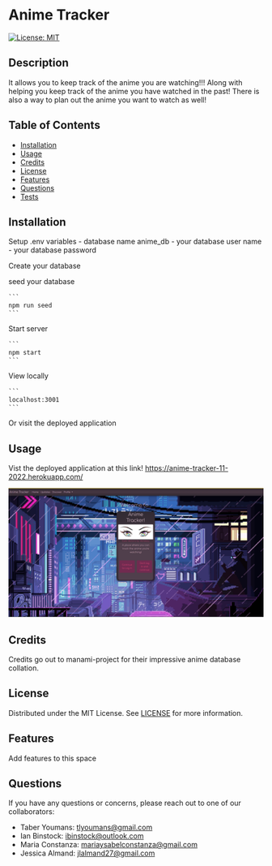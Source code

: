 # Anime Tracker
[![License: MIT](https://img.shields.io/badge/License-MIT-yellow.svg)](https://opensource.org/licenses/MIT)

## Description 

It allows you to keep track of the anime you are watching!!! Along with helping you keep track of the anime you have watched in the past!
There is also a way to plan out the anime you want to watch as well!
 
## Table of Contents
 
- [Installation](#installation)
- [Usage](#usage)
- [Credits](#credits)
- [License](#license)
- [Features](#features)
- [Questions](#questions)
- [Tests](#tests) 

##  Installation 

Setup .env variables
    - database name anime_db
    - your database user name
    - your database password

Create your database

seed your database

    ```
    npm run seed
    ```


Start server

    ```
    npm start
    ```


View locally

    ```
    localhost:3001
    ```


Or visit the deployed application 

## Usage 

Vist the deployed application at this link!
https://anime-tracker-11-2022.herokuapp.com/

![homepage screen shot](./assets/images/anime-tracker-splash.png) 

## Credits 

Credits go out to manami-project for their impressive anime database collation.

## License 

Distributed under the MIT License. See [LICENSE](./LICENSE) for more information. 

## Features 

Add features to this space 

## Questions 

If you have any questions or concerns, please reach out to one of our collaborators: 

* Taber Youmans: tlyoumans@gmail.com
* Ian Binstock: ibinstock@outlook.com
* Maria Constanza: mariaysabelconstanza@gmail.com
* Jessica Almand: jlalmand27@gmail.com
